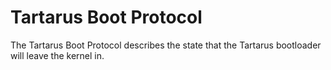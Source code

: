 # Tartarus Boot Protocol
The Tartarus Boot Protocol describes the state that the Tartarus bootloader will leave the kernel in.


